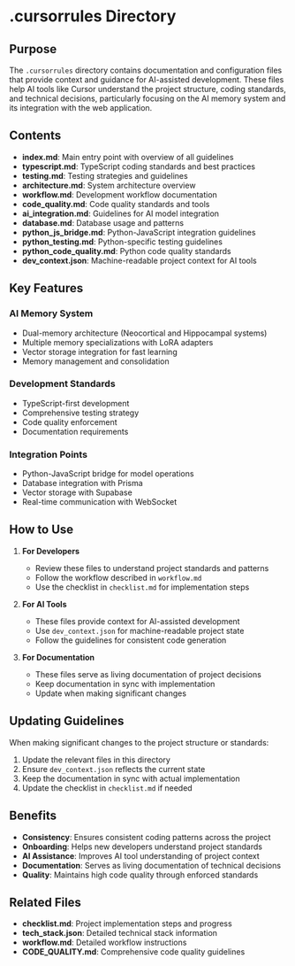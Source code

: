 # .cursorrules Directory

## Purpose

The `.cursorrules` directory contains documentation and configuration files that provide context and guidance for AI-assisted development. These files help AI tools like Cursor understand the project structure, coding standards, and technical decisions, particularly focusing on the AI memory system and its integration with the web application.

## Contents

- **index.md**: Main entry point with overview of all guidelines
- **typescript.md**: TypeScript coding standards and best practices
- **testing.md**: Testing strategies and guidelines
- **architecture.md**: System architecture overview
- **workflow.md**: Development workflow documentation
- **code_quality.md**: Code quality standards and tools
- **ai_integration.md**: Guidelines for AI model integration
- **database.md**: Database usage and patterns
- **python_js_bridge.md**: Python-JavaScript integration guidelines
- **python_testing.md**: Python-specific testing guidelines
- **python_code_quality.md**: Python code quality standards
- **dev_context.json**: Machine-readable project context for AI tools

## Key Features

### AI Memory System

- Dual-memory architecture (Neocortical and Hippocampal systems)
- Multiple memory specializations with LoRA adapters
- Vector storage integration for fast learning
- Memory management and consolidation

### Development Standards

- TypeScript-first development
- Comprehensive testing strategy
- Code quality enforcement
- Documentation requirements

### Integration Points

- Python-JavaScript bridge for model operations
- Database integration with Prisma
- Vector storage with Supabase
- Real-time communication with WebSocket

## How to Use

1. **For Developers**

   - Review these files to understand project standards and patterns
   - Follow the workflow described in `workflow.md`
   - Use the checklist in `checklist.md` for implementation steps

2. **For AI Tools**

   - These files provide context for AI-assisted development
   - Use `dev_context.json` for machine-readable project state
   - Follow the guidelines for consistent code generation

3. **For Documentation**
   - These files serve as living documentation of project decisions
   - Keep documentation in sync with implementation
   - Update when making significant changes

## Updating Guidelines

When making significant changes to the project structure or standards:

1. Update the relevant files in this directory
2. Ensure `dev_context.json` reflects the current state
3. Keep the documentation in sync with actual implementation
4. Update the checklist in `checklist.md` if needed

## Benefits

- **Consistency**: Ensures consistent coding patterns across the project
- **Onboarding**: Helps new developers understand project standards
- **AI Assistance**: Improves AI tool understanding of project context
- **Documentation**: Serves as living documentation of technical decisions
- **Quality**: Maintains high code quality through enforced standards

## Related Files

- **checklist.md**: Project implementation steps and progress
- **tech_stack.json**: Detailed technical stack information
- **workflow.md**: Detailed workflow instructions
- **CODE_QUALITY.md**: Comprehensive code quality guidelines
